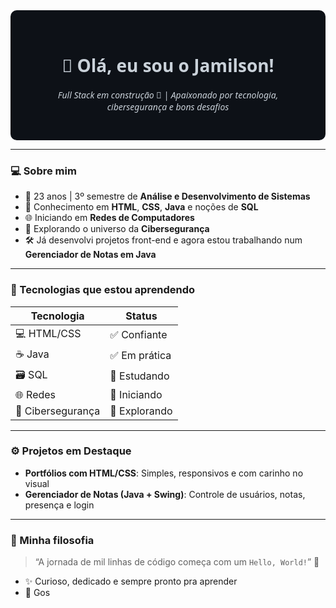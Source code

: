<div align="center" style="background-color:#0d1117; padding: 30px; border-radius: 10px; color: #c9d1d9; font-family: 'Segoe UI', Tahoma, Geneva, Verdana, sans-serif;">

<h1>👋 Olá, eu sou o Jamilson!</h1>
<p><em>Full Stack em construção 🚧 | Apaixonado por tecnologia, cibersegurança e bons desafios</em></p>

</div>

---

### 💻 Sobre mim

- 🧒 23 anos | 3º semestre de **Análise e Desenvolvimento de Sistemas**
- 🧠 Conhecimento em **HTML**, **CSS**, **Java** e noções de **SQL**
- 🌐 Iniciando em **Redes de Computadores**
- 🔐 Explorando o universo da **Cibersegurança**
- 🛠️ Já desenvolvi projetos front-end e agora estou trabalhando num **Gerenciador de Notas em Java**

---

### 🚀 Tecnologias que estou aprendendo

| Tecnologia        | Status        |
|-------------------|----------------|
| 💻 HTML/CSS        | ✅ Confiante     |
| ☕ Java            | ✅ Em prática   |
| 🗃️ SQL             | 🧪 Estudando     |
| 🌐 Redes           | 🚀 Iniciando     |
| 🔐 Cibersegurança  | 🌱 Explorando    |

---

### ⚙️ Projetos em Destaque

- **Portfólios com HTML/CSS**: Simples, responsivos e com carinho no visual
- **Gerenciador de Notas (Java + Swing)**: Controle de usuários, notas, presença e login

---

### 🧠 Minha filosofia

> “A jornada de mil linhas de código começa com um `Hello, World!`” 💬

- ✨ Curioso, dedicado e sempre pronto pra aprender
- 🤝 Gos
